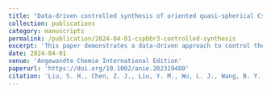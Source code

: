 ```yaml
---
title: "Data-driven controlled synthesis of oriented quasi-spherical CsPbBr₃ perovskite materials"
collection: publications
category: manuscripts
permalink: /publication/2024-04-01-cspbbr3-controlled-synthesis
excerpt: 'This paper demonstrates a data-driven approach to control the synthesis of CsPbBr₃ perovskite with specific orientation and morphology.'
date: 2024-04-01
venue: 'Angewandte Chemie International Edition'
paperurl: 'https://doi.org/10.1002/anie.202319480'
citation: 'Liu, S. H., Chen, Z. J., Liu, Y. M., Wu, L. J., Wang, B. Y., Wang, Z. Y., Wu, B. B., Zhang, X. Y., Zhang, J., Chen, M. Y., Huang, H.*, Ye, J. Z.*, Chu, P. K., Yu, X. F., Polavarapu, L., Robert, L. Z. H., Gao, F., & Zhao, H. T.* (2024). "Data-driven controlled synthesis of oriented quasi-spherical CsPbBr₃ perovskite materials." <i>Angewandte Chemie International Edition</i>, 63(14), e202319480.'
---
```

